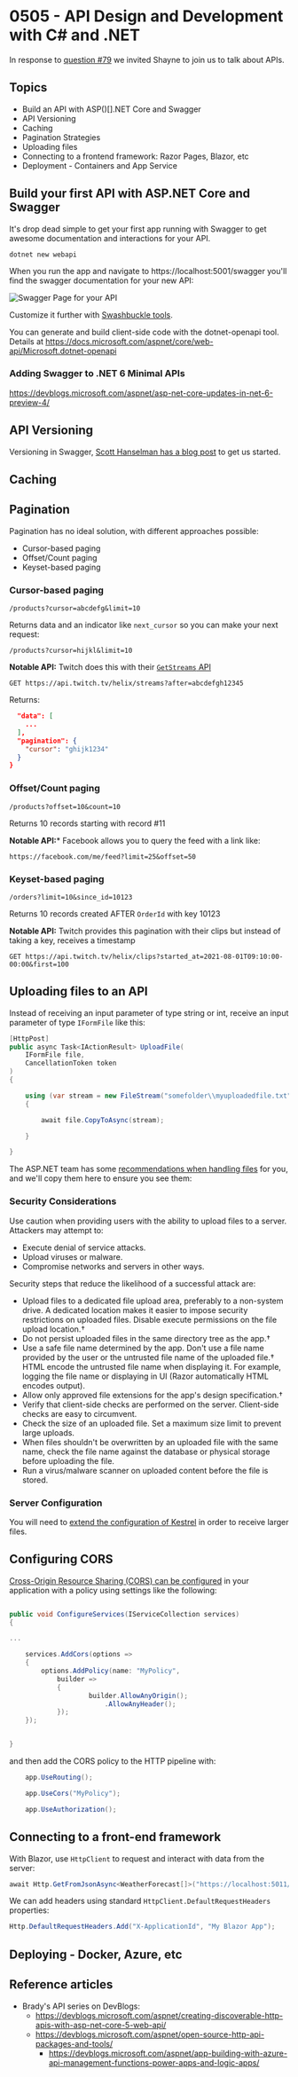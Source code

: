 # 0505 - API Design and Development with C# and .NET

In response to [question #79](https://github.com/csharpfritz/csharp_with_csharpfritz/issues/79) we invited Shayne to join us to talk about APIs.

## Topics

- Build an API with ASP()[].NET Core and Swagger
- API Versioning
- Caching
- Pagination Strategies
- Uploading files
- Connecting to a frontend framework: Razor Pages, Blazor, etc
- Deployment - Containers and App Service

## Build your first API with ASP[]().NET Core and Swagger

It's drop dead simple to get your first app running with Swagger to get awesome documentation and interactions for your API.

```cli
dotnet new webapi
```

When you run the app and navigate to https://localhost:5001/swagger you'll find the swagger documentation for your new API:

![Swagger Page for your API](firstapi_swagger.png)

Customize it further with [Swashbuckle tools](https://docs.microsoft.com/aspnet/core/tutorials/getting-started-with-swashbuckle?view=aspnetcore-5.0&tabs=visual-studio). 

You can generate and build client-side code with the dotnet-openapi tool.  Details at https://docs.microsoft.com/aspnet/core/web-api/Microsoft.dotnet-openapi

### Adding Swagger to .NET 6 Minimal APIs

https://devblogs.microsoft.com/aspnet/asp-net-core-updates-in-net-6-preview-4/


## API Versioning

Versioning in Swagger, [Scott Hanselman has a blog post](https://www.hanselman.com/blog/aspnet-core-restful-web-api-versioning-made-easy) to get us started.

## Caching

## Pagination

Pagination has no ideal solution, with different approaches possible:

- Cursor-based paging
- Offset/Count paging
- Keyset-based paging

### Cursor-based paging

```
/products?cursor=abcdefg&limit=10
```

Returns data and an indicator like `next_cursor` so you can make your next request:

```
/products?cursor=hijkl&limit=10
```

**Notable API:** Twitch does this with their [`GetStreams` API](https://dev.twitch.tv/docs/api/reference#get-streams)  

```
GET https://api.twitch.tv/helix/streams?after=abcdefgh12345
```

Returns:

```json
  "data": [
    ...
  ],
  "pagination": {
    "cursor": "ghijk1234"
  }
}
```


### Offset/Count paging

```
/products?offset=10&count=10
```

Returns 10 records starting with record #11 

**Notable API:*** Facebook allows you to query the feed with a link like:

```
https://facebook.com/me/feed?limit=25&offset=50
```

### Keyset-based paging

```
/orders?limit=10&since_id=10123
```

Returns 10 records created AFTER `OrderId` with key 10123

**Notable API:** Twitch provides this pagination with their clips but instead of taking a key, receives a timestamp

```
GET https://api.twitch.tv/helix/clips?started_at=2021-08-01T09:10:00-00:00&first=100
```

## Uploading files to an API

Instead of receiving an input parameter of type string or int, receive an input parameter of type `IFormFile` like this:

```csharp
[HttpPost]
public async Task<IActionResult> UploadFile(
	IFormFile file,
	CancellationToken token
)
{

	using (var stream = new FileStream("somefolder\\myuploadedfile.txt"))
	{

		await file.CopyToAsync(stream);

	}

}
```

The ASP[]().NET team has some [recommendations when handling files](https://docs.microsoft.com/aspnet/core/mvc/models/file-uploads?view=aspnetcore-5.0) for you, and we'll copy them here to ensure you see them:

### Security Considerations

Use caution when providing users with the ability to upload files to a server. Attackers may attempt to:

- Execute denial of service attacks.
- Upload viruses or malware.
- Compromise networks and servers in other ways.

Security steps that reduce the likelihood of a successful attack are:

- Upload files to a dedicated file upload area, preferably to a non-system drive. A dedicated location makes it easier to impose security restrictions on uploaded files. Disable execute permissions on the file upload location.†
- Do not persist uploaded files in the same directory tree as the app.†
- Use a safe file name determined by the app. Don't use a file name provided by the user or the untrusted file name of the uploaded file.† HTML encode the untrusted file name when displaying it. For example, logging the file name or displaying in UI (Razor automatically HTML encodes output).
- Allow only approved file extensions for the app's design specification.†
- Verify that client-side checks are performed on the server. Client-side checks are easy to circumvent.
- Check the size of an uploaded file. Set a maximum size limit to prevent large uploads.
- When files shouldn't be overwritten by an uploaded file with the same name, check the file name against the database or physical storage before uploading the file.
- Run a virus/malware scanner on uploaded content before the file is stored.

### Server Configuration

You will need to [extend the configuration of Kestrel](https://docs.microsoft.com/aspnet/core/mvc/models/file-uploads?view=aspnetcore-5.0#server-and-app-configuration) in order to receive larger files.

## Configuring CORS

[Cross-Origin Resource Sharing (CORS) can be configured](https://docs.microsoft.com/aspnet/core/security/cors?view=aspnetcore-5.0) in your application with a policy using settings like the following:

```csharp

public void ConfigureServices(IServiceCollection services)
{

...

	services.AddCors(options =>
	{
		options.AddPolicy(name: "MyPolicy",
			builder =>
			{
					builder.AllowAnyOrigin();
						.AllowAnyHeader();
			});
	});


}

```

and then add the CORS policy to the HTTP pipeline with:

```csharp
	app.UseRouting();

	app.UseCors("MyPolicy");

	app.UseAuthorization();
```

## Connecting to a front-end framework

With Blazor, use `HttpClient` to request and interact with data from the server:

```csharp
await Http.GetFromJsonAsync<WeatherForecast[]>("https://localhost:5011/WeatherForecast");
```

We can add headers using standard `HttpClient.DefaultRequestHeaders` properties:

```csharp
Http.DefaultRequestHeaders.Add("X-ApplicationId", "My Blazor App");
```

## Deploying - Docker, Azure, etc

## Reference articles

- Brady's API series on DevBlogs:
  - https://devblogs.microsoft.com/aspnet/creating-discoverable-http-apis-with-asp-net-core-5-web-api/
  - https://devblogs.microsoft.com/aspnet/open-source-http-api-packages-and-tools/
	- https://devblogs.microsoft.com/aspnet/app-building-with-azure-api-management-functions-power-apps-and-logic-apps/